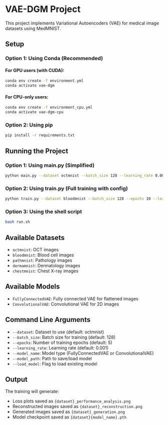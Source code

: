 # VAE-DGM Project

This project implements Variational Autoencoders (VAE) for medical image datasets using MedMNIST.

## Setup

### Option 1: Using Conda (Recommended)

#### For GPU users (with CUDA):
```bash
conda env create -f environment.yml
conda activate vae-dgm
```

#### For CPU-only users:
```bash
conda env create -f environment_cpu.yml
conda activate vae-dgm-cpu
```

### Option 2: Using pip
```bash
pip install -r requirements.txt
```

## Running the Project

### Option 1: Using main.py (Simplified)
```bash
python main.py --dataset octmnist --batch_size 128 --learning_rate 0.001 --epochs 5
```

### Option 2: Using train.py (Full training with config)
```bash
python train.py --dataset bloodmnist --batch_size 128 --epochs 10 --learning_rate 0.001 --model_name ConvolutionalVAE --model_path bloodmnistConvolutionalVAE.pth
```

### Option 3: Using the shell script
```bash
bash run.sh
```

## Available Datasets
- `octmnist`: OCT images
- `bloodmnist`: Blood cell images
- `pathmnist`: Pathology images
- `dermamnist`: Dermatology images
- `chestmnist`: Chest X-ray images

## Available Models
- `FullyConnectedVAE`: Fully connected VAE for flattened images
- `ConvolutionalVAE`: Convolutional VAE for 2D images

## Command Line Arguments

- `--dataset`: Dataset to use (default: octmnist)
- `--batch_size`: Batch size for training (default: 128)
- `--epochs`: Number of training epochs (default: 5)
- `--learning_rate`: Learning rate (default: 0.001)
- `--model_name`: Model type (FullyConnectedVAE or ConvolutionalVAE)
- `--model_path`: Path to save/load model
- `--load_model`: Flag to load existing model

## Output
The training will generate:
- Loss plots saved as `{dataset}_performance_analysis.png`
- Reconstructed images saved as `{dataset}_reconstruction.png`
- Generated images saved as `{dataset}_generation.png`
- Model checkpoint saved as `{dataset}{model_name}.pth` 